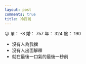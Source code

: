 ```yaml
---
layout: post
comments: true
title: 冷百說
---
```


:stuck_out_tongue_winking_eye: 單： -8 婚： 757 年： 324 旅： 190

- 沒有人為我擋
- 沒有人出面解釋
- 就在最後一口氣的最後一秒前

